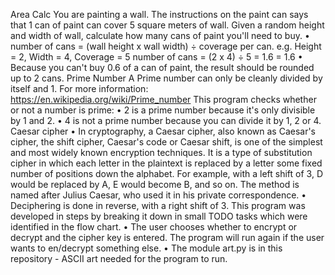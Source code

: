 Area Calc
You are painting a wall. The instructions on the paint can says that 1 can of paint can cover 5 square meters of wall. Given a random height and width of wall, calculate how many cans of paint you'll need to buy.
•	number of cans = (wall height x wall width) ÷ coverage per can.
e.g. Height = 2, Width = 4, Coverage = 5
number of cans = (2 x 4) ÷ 5 = 1.6 = 1.6
•	Because you can't buy 0.6 of a can of paint, the result should be rounded up to 2 cans.
Prime Number
A Prime number can only be cleanly divided by itself and 1. For more information: https://en.wikipedia.org/wiki/Prime_number
This program checks whether or not a number is prime:
•	2 is a prime number because it's only divisible by 1 and 2.
•	4 is not a prime number because you can divide it by 1, 2 or 4.
Caesar cipher
•	In cryptography, a Caesar cipher, also known as Caesar's cipher, the shift cipher, Caesar's code or Caesar shift, is one of the simplest and most widely known encryption techniques. It is a type of substitution cipher in which each letter in the plaintext is replaced by a letter some fixed number of positions down the alphabet. For example, with a left shift of 3, D would be replaced by A, E would become B, and so on. The method is named after Julius Caesar, who used it in his private correspondence.
•	Deciphering is done in reverse, with a right shift of 3.
This program was developed in steps by breaking it down in small TODO tasks which were identified in the flow chart.
•	The user chooses whether to encrypt or decrypt and the cipher key is entered. The program will run again if the user wants to en/decrypt something else.
•	The module art.py is in this repository - ASCII art needed for the program to run.

